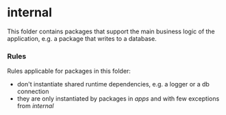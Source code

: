 # internal

This folder contains packages that support the main business logic of the application,
e.g. a package that writes to a database.

### Rules
Rules applicable for packages in this folder:
* don't instantiate shared runtime dependencies, e.g. a logger or a db connection
* they are only instantiated by packages in _apps_ and with few exceptions from _internal_
